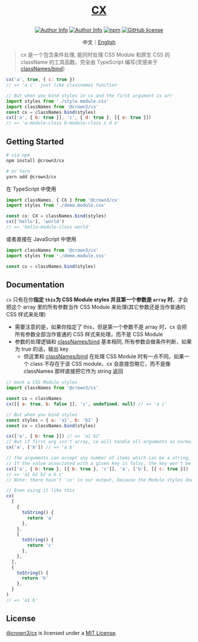 # <p align="center">[CX](https://github.com/crown3/cx)</p>

<p align="center">
<a href="https://github.com/crown3"><img alt="Author Info" src="https://img.shields.io/badge/-Made%20by%20Crown3-grey?logo=c&style=flat-square"></a>
<a href="https://github.com/crown3"><img alt="Author Info" src="https://img.badgesize.io/https:/unpkg.com/@crown3/cx/dist/cx.cjs.production.min.js?style=flat-square&compression=gzip"></a>
<a href="https://www.npmjs.com/package/@crown3/cx"><img alt="npm" src="https://img.shields.io/npm/v/@crown3/cx?style=flat-square"></a>
<a href="https://github.com/crown3/cx"><img alt="GitHub license" src="https://img.shields.io/github/license/crown3/cx?style=flat-square"></a>
</p>

<p align="center">中文｜<a href="../README.md">English</a></p>

> cx 是一个包含条件处理, 能同时处理 CSS Module 和原生 CSS 的 className 的工具函数。完全由 TypeScript 编写(灵感来于[classNames/bind](https://github.com/JedWatson/classnames))

```js
cx('a', true, { c: true })
// => 'a c'  just like classnames function

// But when you bind styles in cx and the first argument is arr
import styles from './style.module.css'
import classNames from '@crown3/cx'
const cx = classNames.bind(styles)
cx(['a', { b: true }], 'c', { d: true }, [{ e: true }])
// => 'a-module-class b-module-class c d e'
```

## Getting Started

```bash
# via npm
npm install @crown3/cx

# or Yarn
yarn add @crown3/cx
```

在 TypeScript 中使用

```typescript
import classNames, { CX } from '@crown3/cx'
import styles from './demo.module.css'

const cx: CX = classNames.bind(styles)
cx(['hello'], 'world')
// => 'hello-module-class world'
```

或者直接在 JavaScript 中使用

```javascript
import classNames from '@crown3/cx'
import styles from './demo.module.css'

const cx = classNames.bind(styles)
```

## Documentation

`cx` 只有在你**指定 `this`为 CSS Module styles 并且第一个参数是 `array` 时**，才会把这个 array 里的所有参数当作 CSS Module 来处理(其它参数还是当作普通的 CSS 样式来处理)

- 需要注意的是，如果你指定了 this，但是第一个参数不是 array 时，cx 会把所有参数全部当作普通的 CSS 样式来处理，而不是 CSS Module
- 参数的处理逻辑和 [classNames/bind](https://github.com/JedWatson/classnames) 基本相同, 所有参数会做条件判断，如果为 true 的话，输出 key
  - 但这里和 [classNames/bind](https://github.com/JedWatson/classnames) 在处理 CSS Module 时有一点不同，如果一个 class 不存在于该 CSS module，cx 会直接忽略它，而不是像 classNames 那样直接把它作为 string 返回

```javascript
// mock a CSS Module styles
import classNames from '@crown3/cx'

const cx = classNames
cx([{ a: true, b: false }], 'c', undefined, null) // => 'a c'

// But when you bind styles
const styles = { a: 'a1', b: 'b2' }
const cx = classNames.bind(styles)

cx(['a', { b: true }]) // => 'a1 b2'
// But if first arg isn't array, cx will handle all arguments as normal css, even if you bind styles
cx('a', ['b']) // => 'a b'

// the arguments can accept any number of items which can be a string, boolean, number, array or Object
// If the value associated with a given key is falsy, the key won't be included in the output
cx(['a', { b: true }, [{ b: true }, 'c']], 'a', ['b'], [{ c: true }])
// => 'a1 b2 b2 a b c'
// Note: there hasn't 'cx' in our output, because the Module styles doesn't have the 'c' key

// Even using it like this
cx(
  [
    {
      toString() {
        return 'a'
      },
    },
    {
      toString() {
        return 'c'
      },
    },
  ],
  {
    toString() {
      return 'b'
    },
  }
)
// => 'a1 b'
```

## License

[@crown3/cx](https://github.com/crown3/cx) is licensed under a [MIT License](./LICENSE).
